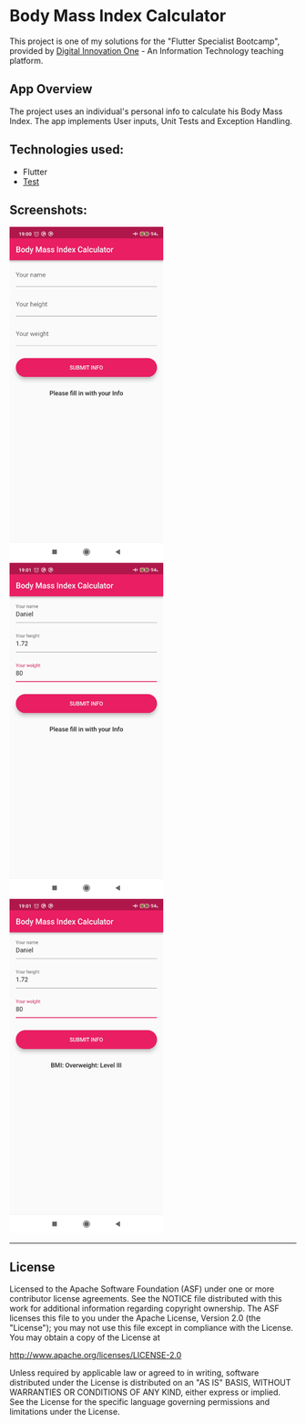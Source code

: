 # Body Mass Index Calculator

This project is one of my solutions for the "Flutter Specialist Bootcamp", provided
by [Digital Innovation One](https://www.dio.me) - An Information Technology teaching platform.

App Overview
-------------

The project uses an individual's personal info to calculate his Body Mass Index. The app implements User inputs, Unit Tests and Exception Handling.

Technologies used:
---------------

- Flutter 
- [Test](https://pub.dev/packages/test)

Screenshots:
------------
<img src="lib/media/bmi_app_0.jpg" width="270" /> <img src="lib/media/bmi_app_1.jpg" width="270" /> <img src="lib/media/bmi_app_2.jpg" width="270" />

-------------

License
-------

Licensed to the Apache Software Foundation (ASF) under one or more contributor
license agreements.  See the NOTICE file distributed with this work for
additional information regarding copyright ownership.  The ASF licenses this
file to you under the Apache License, Version 2.0 (the "License"); you may not
use this file except in compliance with the License.  You may obtain a copy of
the License at

http://www.apache.org/licenses/LICENSE-2.0

Unless required by applicable law or agreed to in writing, software
distributed under the License is distributed on an "AS IS" BASIS, WITHOUT
WARRANTIES OR CONDITIONS OF ANY KIND, either express or implied.  See the
License for the specific language governing permissions and limitations under
the License.

